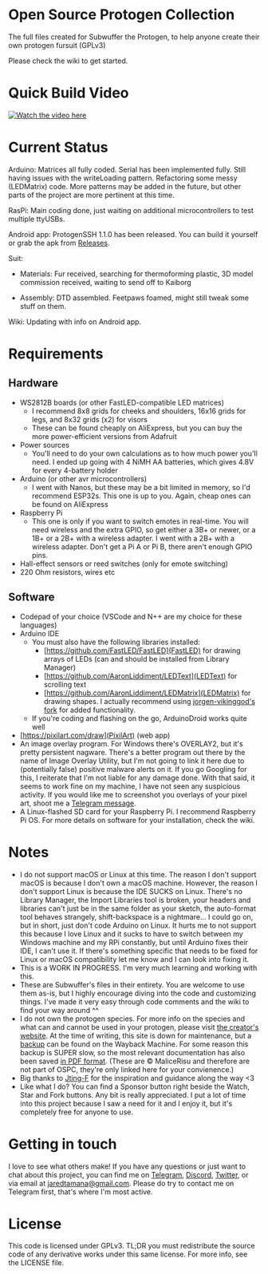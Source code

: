# Open Source Protogen Collection
 The full files created for Subwuffer the Protogen, to help anyone create their own protogen fursuit (GPLv3)
 
 Please check the wiki to get started.
 
# Quick Build Video

[![Watch the video here](https://i.postimg.cc/d0mJMbHL/screenshot-22.png)](https://youtu.be/kCo-e5A9jBQ)
 
# Current Status
Arduino: Matrices all fully coded. Serial has been implemented fully. Still having issues with the writeLoading pattern. Refactoring some messy (LEDMatrix) code. More patterns may be added in the future, but other parts of the project are more pertinent at this time.

RasPi: Main coding done, just waiting on additional microcontrollers to test multiple ttyUSBs.

Android app: ProtogenSSH 1.1.0 has been released. You can build it yourself or grab the apk from [Releases](https://github.com/JaredTheWolf/OpenSourceProtogenCollection/releases).

Suit:

- Materials: Fur received, searching for thermoforming plastic, 3D model commission received, waiting to send off to Kaiborg
	
- Assembly: DTD assembled. Feetpaws foamed, might still tweak some stuff on them.
	
Wiki: Updating with info on Android app.

# Requirements
## Hardware
- WS2812B boards (or other FastLED-compatible LED matrices)
	- I recommend 8x8 grids for cheeks and shoulders, 16x16 grids for legs, and 8x32 grids (x2) for visors
	- These can be found cheaply on AliExpress, but you can buy the more power-efficient versions from Adafruit
- Power sources
	- You'll need to do your own calculations as to how much power you'll need. I ended up going with 4 NiMH AA batteries, which gives 4.8V for every 4-battery holder
- Arduino (or other avr microcontrollers)
	- I went with Nanos, but these may be a bit limited in memory, so I'd recommend ESP32s. This one is up to you. Again, cheap ones can be found on AliExpress	
- Raspberry Pi
	- This one is only if you want to switch emotes in real-time. You will need wireless and the extra GPIO, so get either a 3B+ or newer, or a 1B+ or a 2B+ with a wireless adapter. I went with a 2B+ with a wireless adapter. Don't get a Pi A or Pi B, there aren't enough GPIO pins.
- Hall-effect sensors or reed switches (only for emote switching)
- 220 Ohm resistors, wires etc

## Software
- Codepad of your choice (VSCode and N++ are my choice for these languages)
- Arduino IDE
	- You must also have the following libraries installed:
		- [https://github.com/FastLED/FastLED](FastLED) for drawing arrays of LEDs (can and should be installed from Library Manager)
		- [https://github.com/AaronLiddiment/LEDText](LEDText) for scrolling text
		- [https://github.com/AaronLiddiment/LEDMatrix](LEDMatrix) for drawing shapes. I actually recommend using [jorgen-vikinggod's fork](https://jorgen-vikinggod.github.io/LEDMatrix/) for added functionality.
	- If you're coding and flashing on the go, ArduinoDroid works quite well
- [https://pixilart.com/draw](PixilArt) (web app)
- An image overlay program. For Windows there's OVERLAY2, but it's pretty persistent nagware. There's a better program out there by the name of Image Overlay Utility, but I'm not going to link it here due to (potentially false) positive malware alerts on it. If you go Googling for this, I reiterate that I'm not liable for any damage done. With that said, it seems to work fine on my machine, I have not seen any suspicious activity. If you would like me to screenshot you overlays of your pixel art, shoot me a [Telegram message](https://t.me/JaredTamana).
- A Linux-flashed SD card for your Raspberry Pi. I recommend Raspberry Pi OS. For more details on software for your installation, check the wiki.

# Notes
- I do not support macOS or Linux at this time. The reason I don't support macOS is because I don't own a macOS machine. However, the reason I don't support Linux is because the IDE SUCKS on Linux. There's no Library Manager, the Import Libraries tool is broken, your headers and libraries can't just be in the same folder as your sketch, the auto-format tool behaves strangely, shift-backspace is a nightmare... I could go on, but in short, just don't code Arduino on Linux. It hurts me to not support this because I love Linux and it sucks to have to switch between my Windows machine and my RPi constantly, but until Arduino fixes their IDE, I can't use it. If there's something specific that needs to be fixed for Linux or macOS compatibility let me know and I can look into fixing it.
- This is a WORK IN PROGRESS. I'm very much learning and working with this.
- These are Subwuffer's files in their entirety. You are welcome to use them as-is, but I highly encourage diving into the code and customizing things. I've made it very easy through code comments and the wiki to find your way around ^^
- I do not own the protogen species. For more info on the species and what can and cannot be used in your protogen, please visit [the creator's website](https://www.primaproto.com/). At the time of writing, this site is down for maintenance, but a [backup](https://web.archive.org/web/20191025141630/https://www.primaproto.com/) can be found on the Wayback Machine. For some reason this backup is SUPER slow, so the most relevant documentation has also been saved [in PDF format](https://drive.google.com/drive/folders/186GqGnEvYNcJsp2UskimsFtEwQ23Y9nJ?usp=sharing). (These are © MaliceRisu and therefore are not part of OSPC, they're only linked here for your convienence.)
- Big thanks to [Jting-F](https://www.youtube.com/channel/UCz8RfRGTDPPoexpyAg22kbg) for the inspiration and guidance along the way <3
- Like what I do? You can find a Sponsor button right beside the Watch, Star and Fork buttons. Any bit is really appreciated. I put a lot of time into this project because I saw a need for it and I enjoy it, but it's completely free for anyone to use.

# Getting in touch
I love to see what others make! If you have any questions or just want to chat about this project, you can find me on [Telegram](https://t.me/JaredTamana), [Discord](https://discordapp.com/users/375613991294205964), [Twitter](https://twitter.com/JaredTamana), or via email at [jaredtamana@gmail.com](mailto:jaredtamana@gmail.com). Please do try to contact me on Telegram first, that's where I'm most active.

# License
This code is licensed under GPLv3. TL;DR you must redistribute the source code of any derivative works under this same license. For more info, see the LICENSE file.
